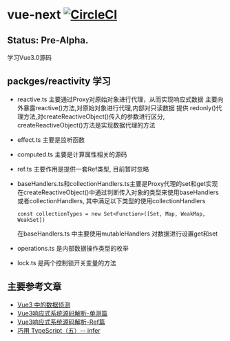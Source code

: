 # vue-next [![CircleCI](https://circleci.com/gh/vuejs/vue-next.svg?style=svg&circle-token=fb883a2d0a73df46e80b2e79fd430959d8f2b488)](https://circleci.com/gh/vuejs/vue-next)

## Status: Pre-Alpha.
学习Vue3.0源码
## packges/reactivity 学习
- reactive.ts 主要通过Proxy对原始对象进行代理，从而实现响应式数据
  主要向外暴露reactive()方法,对原始对象进行代理,内部对只读数据
  提供 redonly()代理方法,对createReactiveObject()传入的参数进行区分,
  createReactiveObject()方法是实现数据代理的方法

- effect.ts 主要是监听函数
- computed.ts 主要是计算属性相关的源码
- ref.ts 主要作用是提供一套Ref类型, 目前暂时忽略
- baseHandlers.ts和collectionHandlers.ts主要是Proxy代理的set和get实现
  在createReactiveObject()中通过判断传入对象的类型来使用baseHandlers或者collectionHandlers,
  其中满足以下类型的使用collectionHandlers
  ```
  const collectionTypes = new Set<Function>([Set, Map, WeakMap, WeakSet])
  ```
  在baseHandlers.ts 中主要使用mutableHandlers 对数据进行设置get和set
- operations.ts 是内部数据操作类型的枚举
- lock.ts 是两个控制锁开关变量的方法


## 主要参考文章
- [Vue3 中的数据侦测](https://juejin.im/post/5d99be7c6fb9a04e1e7baa34#heading-0)
- [Vue3响应式系统源码解析-单测篇](https://juejin.im/post/5d9c9a135188252e097569bd#heading-0)
- [Vue3响应式系统源码解析-Ref篇](https://juejin.im/post/5d9eff686fb9a04de04d8367)
- [巧用 TypeScript（五）-- infer](https://juejin.im/post/5c8a518ee51d455e4d719e2e)